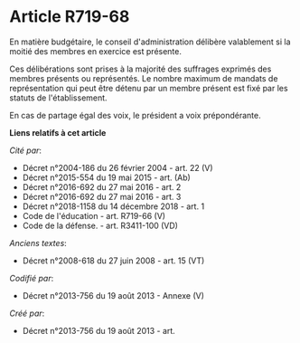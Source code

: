 # Article R719-68

En matière budgétaire, le conseil d'administration délibère valablement si la moitié des membres en exercice est présente.

Ces délibérations sont prises à la majorité des suffrages exprimés des membres présents ou représentés. Le nombre maximum de
mandats de représentation qui peut être détenu par un membre présent est fixé par les statuts de l'établissement.

En cas de partage égal des voix, le président a voix prépondérante.

**Liens relatifs à cet article**

_Cité par_:

  - Décret n°2004-186 du 26 février 2004 - art. 22 (V)
  - Décret n°2015-554 du 19 mai 2015 - art. (Ab)
  - Décret n°2016-692 du 27 mai 2016 - art. 2
  - Décret n°2016-692 du 27 mai 2016 - art. 3
  - Décret n°2018-1158 du 14 décembre 2018 - art. 1
  - Code de l'éducation - art. R719-66 (V)
  - Code de la défense. - art. R3411-100 (VD)

_Anciens textes_:

  - Décret n°2008-618 du 27 juin 2008 - art. 15 (VT)

_Codifié par_:

  - Décret n°2013-756 du 19 août 2013 -  Annexe (V)

_Créé par_:

  - Décret n°2013-756 du 19 août 2013 - art.
